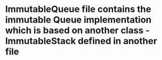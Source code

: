 # ImmutableQueue file contains the immutable Queue implementation which is based on another class - ImmutableStack defined in another file
